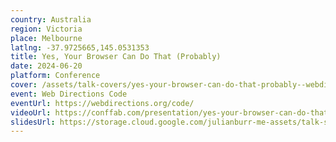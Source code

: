```yaml
---
country: Australia
region: Victoria
place: Melbourne
latlng: -37.9725665,145.0531353
title: Yes, Your Browser Can Do That (Probably)
date: 2024-06-20
platform: Conference
cover: /assets/talk-covers/yes-your-browser-can-do-that-probably--webdirections-code-2024.png
event: Web Directions Code
eventUrl: https://webdirections.org/code/
videoUrl: https://conffab.com/presentation/yes-your-browser-can-do-that-probably-a-look-at-modern-web-apis-you-might-not-know/?gl=iaoZL5DJZO30
slidesUrl: https://storage.cloud.google.com/julianburr-me-assets/talk-slides/yes-your-browser-can-do-that-probably--web-directions-code-2024.pdf
---
```

